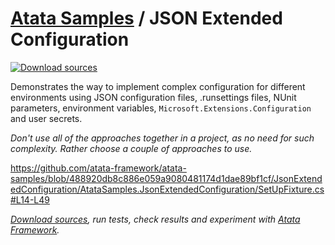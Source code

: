 # [Atata Samples](https://github.com/atata-framework/atata-samples) / JSON Extended Configuration

[![Download sources](https://img.shields.io/badge/Download-sources-brightgreen.svg)](https://github.com/atata-framework/atata-samples/raw/main/_archives/JsonExtendedConfiguration.zip)

Demonstrates the way to implement complex configuration for different environments using
JSON configuration files, .runsettings files, NUnit parameters, environment variables, `Microsoft.Extensions.Configuration` and user secrets.

*Don't use all of the approaches together in a project, as no need for such complexity.
Rather choose a couple of approaches to use.*

https://github.com/atata-framework/atata-samples/blob/488920db8c886e059a9080481174d1dae89bf1cf/JsonExtendedConfiguration/AtataSamples.JsonExtendedConfiguration/SetUpFixture.cs#L14-L49

*[Download sources](https://github.com/atata-framework/atata-samples/raw/main/_archives/JsonExtendedConfiguration.zip), run tests, check results and experiment with [Atata Framework](https://atata.io).*